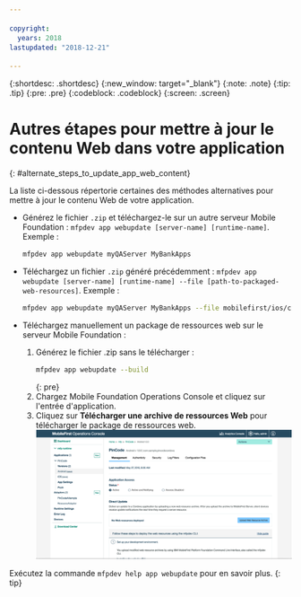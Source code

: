 ```yaml
---

copyright:
  years: 2018
lastupdated: "2018-12-21"

---
```


{:shortdesc: .shortdesc}
{:new_window: target="_blank"}
{:note: .note}
{:tip: .tip}
{:pre: .pre}
{:codeblock: .codeblock}
{:screen: .screen}

# Autres étapes pour mettre à jour le contenu Web dans votre application 
{: #alternate_steps_to_update_app_web_content}

La liste ci-dessous répertorie certaines des méthodes alternatives pour mettre à jour le contenu Web de votre application. 

* Générez le fichier `.zip` et téléchargez-le sur un autre serveur Mobile Foundation : `mfpdev app webupdate [server-name] [runtime-name]`.
  Exemple :
  ```bash
  mfpdev app webupdate myQAServer MyBankApps
  ```

* Téléchargez un fichier `.zip` généré précédemment : `mfpdev app webupdate [server-name] [runtime-name] --file [path-to-packaged-web-resources]`.
  Exemple :
  ```bash
  mfpdev app webupdate myQAServer MyBankApps --file mobilefirst/ios/com.mfp.myBankApp-1.0.1.zip
  ```

* Téléchargez manuellement un package de ressources web sur le serveur Mobile Foundation :
  1. Générez le fichier .zip sans le télécharger :
      ```bash
      mfpdev app webupdate --build
      ```
      {: pre}
  2. Chargez Mobile Foundation Operations Console et cliquez sur l'entrée d'application.
  3. Cliquez sur **Télécharger une archive de ressources Web** pour télécharger le package de ressources web.    
      ![Téléchargement du fichier .zip de mise à jour directe depuis la console](images/upload-direct-update-package.png)

Exécutez la commande `mfpdev help app webupdate` pour en savoir plus.
{: tip}

